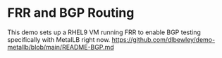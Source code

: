# FRR and BGP Routing

This demo sets up a RHEL9 VM running FRR to enable BGP testing specifically with MetalLB right now. https://github.com/dlbewley/demo-metallb/blob/main/README-BGP.md

